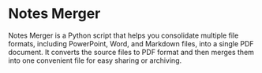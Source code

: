 # Notes Merger
 Notes Merger is a Python script that helps you consolidate multiple file formats, including PowerPoint, Word, and Markdown files, into a single PDF document. It converts the source files to PDF format and then merges them into one convenient file for easy sharing or archiving.
